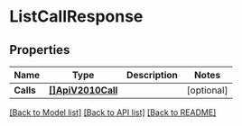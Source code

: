 # ListCallResponse

## Properties

Name | Type | Description | Notes
------------ | ------------- | ------------- | -------------
**Calls** | [**[]ApiV2010Call**](ApiV2010Call.md) |  |[optional] 

[[Back to Model list]](../README.md#documentation-for-models) [[Back to API list]](../README.md#documentation-for-api-endpoints) [[Back to README]](../README.md)


